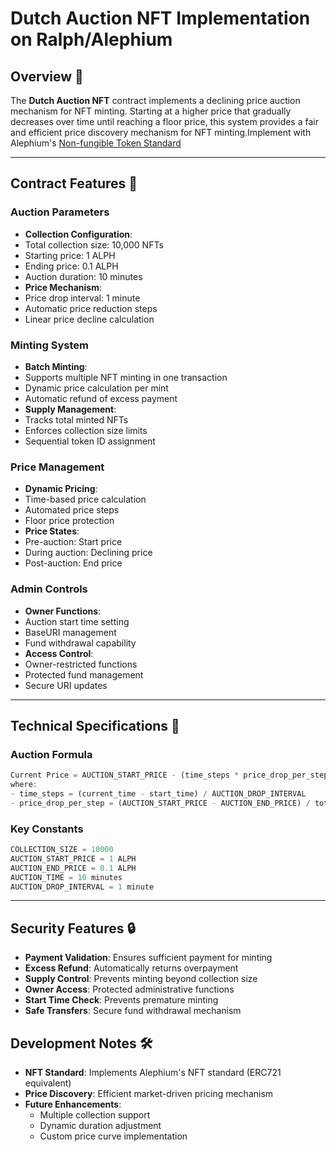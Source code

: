 # Dutch Auction NFT Implementation on Ralph/Alephium

## Overview 🎯
The **Dutch Auction NFT** contract implements a declining price auction mechanism for NFT minting. Starting at a higher price that gradually decreases over time until reaching a floor price, this system provides a fair and efficient price discovery mechanism for NFT minting.Implement with Alephium's [Non-fungible Token Standard](https://docs.alephium.org/dapps/standards/non-fungible-tokens/)

---

## Contract Features 🚀

### **Auction Parameters**
- **Collection Configuration**:
 - Total collection size: 10,000 NFTs
 - Starting price: 1 ALPH
 - Ending price: 0.1 ALPH
 - Auction duration: 10 minutes
- **Price Mechanism**:
 - Price drop interval: 1 minute
 - Automatic price reduction steps
 - Linear price decline calculation

### **Minting System**
- **Batch Minting**:
 - Supports multiple NFT minting in one transaction
 - Dynamic price calculation per mint
 - Automatic refund of excess payment
- **Supply Management**:
 - Tracks total minted NFTs
 - Enforces collection size limits
 - Sequential token ID assignment

### **Price Management**
- **Dynamic Pricing**:
 - Time-based price calculation
 - Automated price steps
 - Floor price protection
- **Price States**:
 - Pre-auction: Start price
 - During auction: Declining price
 - Post-auction: End price

### **Admin Controls**
- **Owner Functions**:
 - Auction start time setting
 - BaseURI management
 - Fund withdrawal capability
- **Access Control**:
 - Owner-restricted functions
 - Protected fund management
 - Secure URI updates

---

## Technical Specifications 🔧

### Auction Formula
```typescript
Current Price = AUCTION_START_PRICE - (time_steps * price_drop_per_step)
where:
- time_steps = (current_time - start_time) / AUCTION_DROP_INTERVAL
- price_drop_per_step = (AUCTION_START_PRICE - AUCTION_END_PRICE) / total_steps
```

### Key Constants
```typescript
COLLECTION_SIZE = 10000
AUCTION_START_PRICE = 1 ALPH
AUCTION_END_PRICE = 0.1 ALPH
AUCTION_TIME = 10 minutes
AUCTION_DROP_INTERVAL = 1 minute
```

---

## Security Features 🔒
- **Payment Validation**: Ensures sufficient payment for minting
- **Excess Refund**: Automatically returns overpayment
- **Supply Control**: Prevents minting beyond collection size
- **Owner Access**: Protected administrative functions
- **Start Time Check**: Prevents premature minting
- **Safe Transfers**: Secure fund withdrawal mechanism

## Development Notes 🛠️
- **NFT Standard**: Implements Alephium's NFT standard (ERC721 equivalent)
- **Price Discovery**: Efficient market-driven pricing mechanism
- **Future Enhancements**:
  - Multiple collection support
  - Dynamic duration adjustment
  - Custom price curve implementation